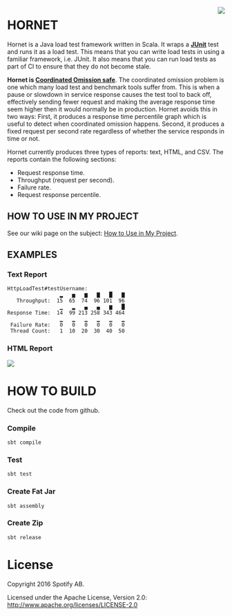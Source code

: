 <img align=right src="https://github.com/spotify/hornet/raw/master/docs/hornet_small.png"></img>

HORNET
=======

Hornet is a Java load test framework written in Scala. It wraps a **[JUnit][3]** test and runs it as
a load test.  This means that you can write load tests in using a familiar framework, i.e. JUnit.
It also means that you can run load tests as part of CI to ensure that they do not become stale.

**Hornet is [Coordinated Omission safe][1]**. The coordinated omission problem is one which many
load test and benchmark tools suffer from.  This is when a pause or slowdown in service response
causes the test tool to back off, effectively sending fewer request and making the average response
time seem higher then it would normally be in production.  Hornet avoids this in two ways: First, it
produces a response time percentile graph which is useful to detect when coordinated omission
happens.  Second, it produces a fixed request per second rate regardless of whether the service
responds in time or not.

Hornet currently produces three types of reports: text, HTML, and CSV.  The reports contain the following
sections:
* Request response time.
* Throughput (request per second).
* Failure rate.
* Request response percentile.

HOW TO USE IN MY PROJECT
---------------------------

See our wiki page on the subject: [How to Use in My Project][2].

EXAMPLES
---------

### Text Report

    HttpLoadTest#testUsername:
                     ▂   ▅   ▆   ▇   █   ▇
       Throughput:  15  65  74  96 101  96
                     ▁   ▂   ▄   ▄   ▆   █
    Response Time:  14  99 213 258 343 464
                     ▁   ▁   ▁   ▁   ▁   ▁
     Failure Rate:   0   0   0   0   0   0
     Thread Count:   1  10  20  30  40  50


### HTML Report
<img src="https://github.com/spotify/hornet/raw/master/docs/hornet_report.png"></img>


[1]: https://www.infoq.com/presentations/latency-pitfalls
[2]: https://github.com/spotify/hornet/wiki/How-to-Use-in-My-Project
[3]: http://junit.org/junit4/

HOW TO BUILD
===============

Check out the code from github.

### Compile

    sbt compile

### Test

    sbt test

### Create Fat Jar

    sbt assembly

### Create Zip

    sbt release


License
=========

Copyright 2016 Spotify AB.

Licensed under the Apache License, Version 2.0: http://www.apache.org/licenses/LICENSE-2.0
